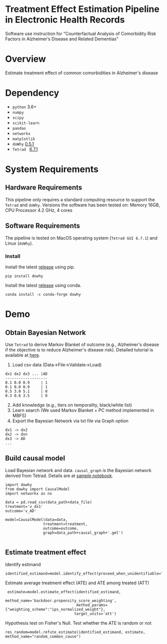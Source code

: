 # Treatment Effect Estimation Pipeline in Electronic Health Records
Software use instruction for "Counterfactual Analysis of Comorbidity Risk Factors in Alzheimer’s Disease and Related Dementias" 

# Overview
Estimate treatment effect of common comorbidities in Alzheimer's disease

# Dependency
- `python` 3.6+
- `numpy`
- `scipy`
- `scikit-learn`
- `pandas`
- `networkx`
- `matplotlib`
- `doWhy` [0.5.1](https://github.com/microsoft/dowhy)
- `Tetrad ` [6.7.1](https://cloud.ccd.pitt.edu/nexus/content/repositories/releases/edu/cmu/tetrad-gui/)
# System Requirements
## Hardware Requirements
This pipeline only requires a standard computing resource to support the `Tetrad` and `doWhy`. 
Versions the software has been tested on: Memory 16GB, CPU Processor 4.2 GHz, 4 cores

## Software Requirements
The pipeline is tested on MacOS operating system (`Tetrad GUI 6.7.1`) and Linux (`doWhy`). 

### Install
Install the latest [release](https://pypi.org/project/dowhy/) using pip. 
```
pip install dowhy
```

Install the latest [release](https://pypi.org/project/dowhy/) using conda.
```
conda install -c conda-forge dowhy
```


# Demo

## Obtain Bayesian Network

Use `Tetrad` to derive Markov Blanket of outcome (e.g., Alzheimer's disease if the objective is to reduce Alzheimer's disease risk). Detailed tutorial is available at [here](https://rawgit.com/cmu-phil/tetrad/development/tetrad-gui/src/main/resources/resources/javahelp/manual/tetrad_tutorial.html).

1. Load csv data (Data->File->Validate->Load)
```
dx1 dx2 dx3 ... |AD
-------------------
0.1 0.0 0.9     | 1
0.1 0.0 0.9     | 1
0.5 3.0 5.1     | 0
0.3 0.6 3.5     | 0

```
2. Add knowledge (e.g., tiers on temporality, black/white list)
3. Learn search (We used Markov Blanket + PC method implemented in MBFS)
4. Export the Bayesian Network via txt file via Graph option
```
dx1 -> dx2
dx2 -> dxn
dx3 -> AD
...
```

## Build causal model
Load Bayesian network and data. `causal_graph` is the Bayesian network derived from Tetrad. Details are at [sample notebook](https://github.com/yejinjkim/treatment-effect/blob/main/sample-code.ipynb).
```
import dowhy
from dowhy import CausalModel
import networkx as nx

data = pd.read_csv(data_path+data_file)
treatment='v_dx1'
outcome='v_AD'

model=CausalModel(data=data,
                 treatment=treatment,
                 outcome=outcome,
                 graph=data_path+causal_graph+'.gml')
              
```

## Estimate treatment effect
Identify estimand
```
identified_estimand=model.identify_effect(proceed_when_unidentifiable=True)
```


Estimate average treatment effect (ATE) and ATE among treated (ATT)
```
 estimate=model.estimate_effect(identified_estimand,
                               method_name='backdoor.propensity_score_weighting',
                                method_params={"weighting_scheme":"ips_normalized_weight"},
                               target_units='att')
```

Hypothesis test on Fisher's Null. Test whether the ATE is random or not
```
res_random=model.refute_estimate(identified_estimand, estimate, method_name="random_common_cause")
```



